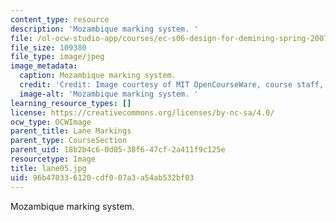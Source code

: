 ```yaml
---
content_type: resource
description: 'Mozambique marking system. '
file: /ol-ocw-studio-app/courses/ec-s06-design-for-demining-spring-2007/96b470336120cdf007a3a54ab532bf03_lane05.jpg
file_size: 109380
file_type: image/jpeg
image_metadata:
  caption: Mozambique marking system.
  credit: 'Credit: Image courtesy of MIT OpenCourseWare, course staff, and students.'
  image-alt: 'Mozambique marking system. '
learning_resource_types: []
license: https://creativecommons.org/licenses/by-nc-sa/4.0/
ocw_type: OCWImage
parent_title: Lane Markings
parent_type: CourseSection
parent_uid: 18b2b4c6-0d05-38f6-47cf-2a411f9c125e
resourcetype: Image
title: lane05.jpg
uid: 96b47033-6120-cdf0-07a3-a54ab532bf03
---
```

Mozambique marking system. 
